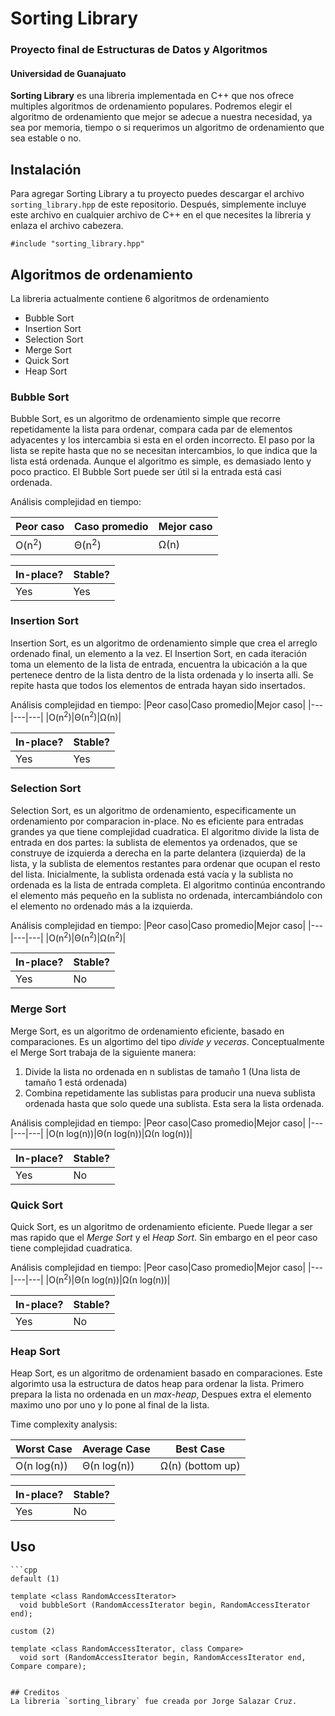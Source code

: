 # Sorting Library
### Proyecto final de Estructuras de Datos y Algoritmos
#### Universidad de Guanajuato

**Sorting Library** es una libreria implementada en C++ que nos ofrece multiples algoritmos de ordenamiento populares. Podremos elegir el algoritmo de ordenamiento que mejor se adecue a nuestra necesidad, ya sea por memoria, tiempo o si requerimos un algoritmo de ordenamiento que sea estable o no.

## Instalación
Para agregar Sorting Library a tu proyecto puedes descargar el archivo `sorting_library.hpp` de este repositorio.
Después, simplemente incluye este archivo en cualquier archivo de C++ en el que necesites la libreria y enlaza el archivo cabezera.

`#include "sorting_library.hpp"`

## Algoritmos de ordenamiento
La libreria actualmente contiene 6 algoritmos de ordenamiento 
- Bubble Sort
- Insertion Sort
- Selection Sort
- Merge Sort
- Quick Sort
- Heap Sort
### Bubble Sort
Bubble Sort, es un algoritmo de ordenamiento simple que recorre repetidamente la lista para ordenar, compara cada par de elementos adyacentes y los intercambia si esta en el orden incorrecto. El paso por la lista se repite hasta que no se necesitan intercambios, lo que indica que la lista está ordenada. Aunque el algoritmo es simple, es demasiado lento y poco practico. El Bubble Sort puede ser útil si la entrada está casi ordenada.

Análisis complejidad en tiempo:

|Peor caso|Caso promedio|Mejor caso|
|---|---|---|
|O(n<sup>2</sup>)|Θ(n<sup>2</sup>)|Ω(n)|

|In-place?|Stable?|
|---|---|
|Yes|Yes|

### Insertion Sort
Insertion Sort, es un algoritmo de ordenamiento simple que crea el arreglo ordenado final, un elemento a la vez. El Insertion Sort, en cada iteración toma un elemento de la lista de entrada, encuentra la ubicación a la que pertenece dentro de la lista dentro de la lista ordenada y lo inserta alli. Se repite hasta que todos los elementos de entrada hayan sido insertados.

Análisis complejidad en tiempo:
|Peor caso|Caso promedio|Mejor caso|
|---|---|---|
|O(n<sup>2</sup>)|Θ(n<sup>2</sup>)|Ω(n)|

|In-place?|Stable?|
|---|---|
|Yes|Yes|

### Selection Sort
Selection Sort, es un algoritmo de ordenamiento, especificamente un ordenamiento por comparacion in-place. No es eficiente para entradas grandes ya que tiene complejidad cuadratica.
El algoritmo divide la lista de entrada en dos partes: la sublista de elementos ya ordenados, que se construye de izquierda a derecha en la parte delantera (izquierda) de la lista, y la sublista de elementos restantes para ordenar que ocupan el resto del lista. Inicialmente, la sublista ordenada está vacía y la sublista no ordenada es la lista de entrada completa. El algoritmo continúa encontrando el elemento más pequeño en la sublista no ordenada, intercambiándolo con el elemento no ordenado más a la izquierda.

Análisis complejidad en tiempo:
|Peor caso|Caso promedio|Mejor caso|
|---|---|---|
|O(n<sup>2</sup>)|Θ(n<sup>2</sup>)|Ω(n<sup>2</sup>)|

|In-place?|Stable?|
|---|---|
|Yes|No|

### Merge Sort
Merge Sort, es un algoritmo de ordenamiento eficiente, basado en comparaciones. Es un algortimo del tipo *divide y veceras*. Conceptualmente el Merge Sort trabaja de la siguiente manera:
1. Divide la lista no ordenada en n sublistas de tamaño 1 (Una lista de tamaño 1 está ordenada)
2. Combina repetidamente las sublistas para producir una nueva sublista ordenada hasta que solo quede una sublista. Esta sera la lista ordenada.

Análisis complejidad en tiempo:
|Peor caso|Caso promedio|Mejor caso|
|---|---|---|
|O(n log(n))|Θ(n log(n))|Ω(n log(n))|

|In-place?|Stable?|
|---|---|
|Yes|No|

### Quick Sort
Quick Sort, es un algoritmo de ordenamiento eficiente. Puede llegar a ser mas rapido que el *Merge Sort* y el *Heap Sort*. Sin embargo en el peor caso tiene complejidad cuadratica.

Análisis complejidad en tiempo:
|Peor caso|Caso promedio|Mejor caso|
|---|---|---|
|O(n<sup>2</sup>)|Θ(n log(n))|Ω(n log(n))|

|In-place?|Stable?|
|---|---|
|Yes|No|

### Heap Sort
Heap Sort, es un algoritmo de ordenamient basado en comparaciones. Este algorimto usa la estructura de datos heap para ordenar la lista. Primero prepara la lista no ordenada en un *max-heap*, Despues extra el elemento maximo uno por uno y lo pone al final de la lista.

Time complexity analysis:

|Worst Case|Average Case|Best Case|
|---|---|---|
|O(n log(n))|Θ(n log(n))|Ω(n) (bottom up)|

|In-place?|Stable?|
|---|---|
|Yes|No|

## Uso
```
```cpp
default (1)

template <class RandomAccessIterator>
  void bubbleSort (RandomAccessIterator begin, RandomAccessIterator end);

custom (2)

template <class RandomAccessIterator, class Compare>
  void sort (RandomAccessIterator begin, RandomAccessIterator end, Compare compare);
```
```

## Creditos
La libreria `sorting_library` fue creada por Jorge Salazar Cruz.



